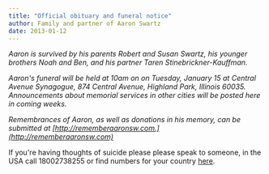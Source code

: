 ```yaml
---
title: "Official obituary and funeral notice"
author: Family and partner of Aaron Swartz
date: 2013-01-12
---
```

*Aaron is survived by his parents Robert and Susan Swartz, his younger brothers Noah and Ben, and his partner Taren Stinebrickner-Kauffman.*

*Aaron's funeral will be held at 10am on  on Tuesday, January 15 at Central Avenue Synagogue, 874 Central Avenue, Highland Park, Illinois 60035. Announcements about memorial services in other cities will be posted here in coming weeks.*

*Remembrances of Aaron, as well as donations in his memory, can be submitted at [http://rememberaaronsw.com.](http://rememberaaronsw.com)*

If you're having thoughts of suicide please please speak to someone, in the USA call 18002738255 or find numbers for your country [here](http://www.suicide.org/international-suicide-hotlines.html). 
